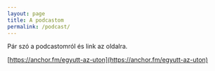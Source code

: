 ```yaml
---
layout: page
title: A podcastom
permalink: /podcast/
---
```


Pár szó a podcastomról és link az oldalra.

[https://anchor.fm/egyutt-az-uton](https://anchor.fm/egyutt-az-uton)
